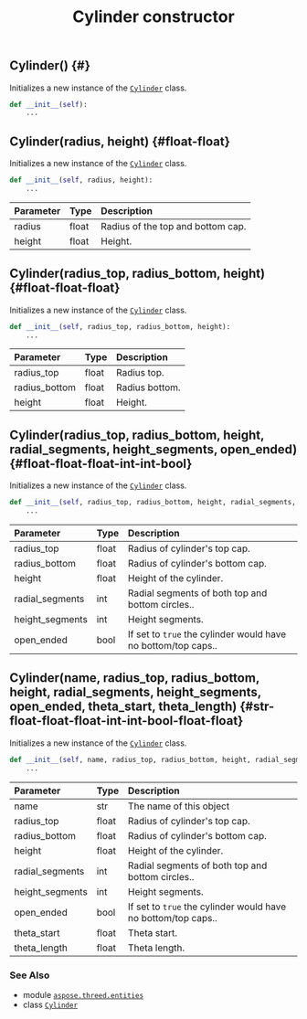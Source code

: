﻿---
title: Cylinder constructor
second_title: Aspose.3D for Python via .NET API References
description: 
type: docs
weight: 10
url: /python-net/aspose.threed.entities/cylinder/__init__/
is_root: false
---

## Cylinder() {#}

Initializes a new instance of the [`Cylinder`](/3d/python-net/aspose.threed.entities/cylinder) class.



```python
def __init__(self):
    ...
```




## Cylinder(radius, height) {#float-float}

Initializes a new instance of the [`Cylinder`](/3d/python-net/aspose.threed.entities/cylinder) class.



```python
def __init__(self, radius, height):
    ...
```


| Parameter | Type | Description |
| :- | :- | :- |
| radius | float | Radius of the top and bottom cap. |
| height | float | Height. |


## Cylinder(radius_top, radius_bottom, height) {#float-float-float}

Initializes a new instance of the [`Cylinder`](/3d/python-net/aspose.threed.entities/cylinder) class.



```python
def __init__(self, radius_top, radius_bottom, height):
    ...
```


| Parameter | Type | Description |
| :- | :- | :- |
| radius_top | float | Radius top. |
| radius_bottom | float | Radius bottom. |
| height | float | Height. |


## Cylinder(radius_top, radius_bottom, height, radial_segments, height_segments, open_ended) {#float-float-float-int-int-bool}

Initializes a new instance of the [`Cylinder`](/3d/python-net/aspose.threed.entities/cylinder) class.



```python
def __init__(self, radius_top, radius_bottom, height, radial_segments, height_segments, open_ended):
    ...
```


| Parameter | Type | Description |
| :- | :- | :- |
| radius_top | float | Radius of cylinder's top cap. |
| radius_bottom | float | Radius of cylinder's bottom cap. |
| height | float | Height of the cylinder. |
| radial_segments | int | Radial segments of both top and bottom circles.. |
| height_segments | int | Height segments. |
| open_ended | bool | If set to `true` the cylinder would have no bottom/top caps.. |


## Cylinder(name, radius_top, radius_bottom, height, radial_segments, height_segments, open_ended, theta_start, theta_length) {#str-float-float-float-int-int-bool-float-float}

Initializes a new instance of the [`Cylinder`](/3d/python-net/aspose.threed.entities/cylinder) class.



```python
def __init__(self, name, radius_top, radius_bottom, height, radial_segments, height_segments, open_ended, theta_start, theta_length):
    ...
```


| Parameter | Type | Description |
| :- | :- | :- |
| name | str | The name of this object |
| radius_top | float | Radius of cylinder's top cap. |
| radius_bottom | float | Radius of cylinder's bottom cap. |
| height | float | Height of the cylinder. |
| radial_segments | int | Radial segments of both top and bottom circles.. |
| height_segments | int | Height segments. |
| open_ended | bool | If set to `true` the cylinder would have no bottom/top caps.. |
| theta_start | float | Theta start. |
| theta_length | float | Theta length. |



### See Also
* module [`aspose.threed.entities`](../../)
* class [`Cylinder`](/3d/python-net/aspose.threed.entities/cylinder)
